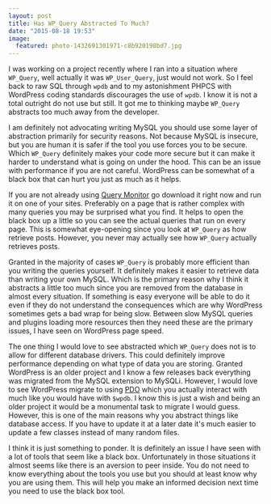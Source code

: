 ```yaml
---
layout: post
title: Has WP_Query Abstracted To Much?
date: "2015-08-18 19:53"
image:
  featured: photo-1432691301971-c8b920198bd7.jpg
---
```


I was working on a project recently where I ran into a situation where `WP_Query`, well actually it was `WP_User_Query`, just would not work. So I feel back to raw SQL through `wpdb` and to my astonishment PHPCS with WordPress coding standards discourages the use of `wpdb`. I know it is not a total outright do not use but still. It got me to thinking maybe `WP_Query` abstracts too much away from the developer.

I am definitely not advocating writing MySQL you should use some layer of abstraction primarily for security reasons. Not because MySQL is insecure, but you are human it is safer if the tool you use forces you to be secure. Which `WP_Query` definitely makes your code more secure but it can make it harder to understand what is going on under the hood. This can be an issue with performance if you are not careful. WordPress can be somewhat of a black box that can hurt you just as much as it helps.

If you are not already using [Query Monitor](https://wordpress.org/plugins/query-monitor/) go download it right now and run it on one of your sites. Preferably on a page that is rather complex with many queries you may be surprised what you find. It helps to open the black box up a little so you can see the actual queries that run on every page. This is somewhat eye-opening since you look at `WP_Query` as how retrieve posts. However, you never may actually see how `WP_Query` actually retrieves posts.

Granted in the majority of cases `WP_Query` is probably more efficient than you writing the queries yourself. It definitely makes it easier to retrieve data than writing your own MySQL. Which is the primary reason why I think it abstracts a little too much since you are removed from the database in almost every situation. If something is easy everyone will be able to do it even if they do not understand the consequences which are why WordPress sometimes gets a bad wrap for being slow. Between slow MySQL queries and plugins loading more resources then they need these are the primary issues, I have seen on WordPress page speed.

The one thing I would love to see abstracted which `WP_Query` does not is to allow for different database drivers. This could definitely improve performance depending on what type of data you are storing. Granted WordPress is an older project and I know a few releases back everything was migrated from the MySQL extension to MySQLi. However, I would love to see WordPress migrate to using [PDO](http://php.net/manual/en/book.pdo.php) which you actually interact with much like you would have with `$wpdb`. I know this is just a wish and being an older project it would be a monumental task to migrate I would guess. However, this is one of the main reasons why you abstract things like database access. If you have to update it at a later date it's much easier to update a few classes instead of many random files.

I think it is just something to ponder. It is definitely an issue I have seen with a lot of tools that seem like a black box. Unfortunately in those situations it almost seems like there is an aversion to peer inside. You do not need to know everything about the tools you use but you should at least know why you are using them. This will help you make an informed decision next time you need to use the black box tool.
